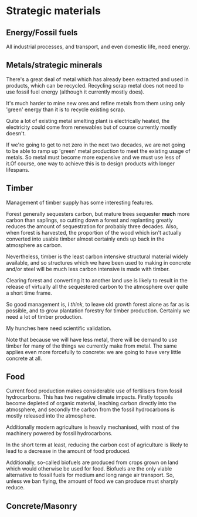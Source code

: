 # Strategic materials

## Energy/Fossil fuels

All industrial processes, and transport, and even domestic life, need energy. 

## Metals/strategic minerals

There's a great deal of metal which has already been extracted and used in products, which can be recycled. Recycling scrap metal does not need to use fossil fuel energy (although it currently mostly does).

It's much harder to mine new ores and refine metals from them using only 'green' energy than it is to recycle existing scrap.

Quite a lot of existing metal smelting plant is electrically heated, the electricity could come from renewables but of course currently mostly doesn't.

If we're going to get to net zero in the next two decades, we are not going to be able to ramp up 'green' metal production to meet the existing usage of metals. So metal must become more expensive and we must use less of it.Of course, one way to achieve this is to design products with longer lifespans.

## Timber

Management of timber supply has some interesting features.

Forest generally sequesters carbon, but mature trees sequester **much** more carbon than saplings, so cutting down a forest and replanting greatly reduces the amount of sequestration for probably three decades. Also, when forest is harvested, the proportion of the wood which isn't actually converted into usable timber almost certainly ends up back in the atmosphere as carbon.

Nevertheless, timber is the least carbon intensive structural material widely available, and so structures which we have been used to making in concrete and/or steel will be much less carbon intensive is made with timber.

Clearing forest and converting it to another land use is likely to result in the release of virtually all the sequestered carbon to the atmosphere over quite a short time frame.

So good management is, *I think*, to leave old growth forest alone as far as is possible, and to grow plantation forestry for timber production. Certainly we need a lot of timber production.

My hunches here need scientific validation.

Note that because we will have less metal, there will be demand to use timber for many of the things we currently make from metal. The same applies even more forcefully to concrete: we are going to have very little concrete at all.

## Food

Current food production makes considerable use of fertilisers from fossil hydrocarbons. This has two negative climate impacts. Firstly topsoils become depleted of organic material, leaching carbon directly into the atmosphere, and secondly the carbon from the fossil hydrocarbons is mostly released into the atmosphere.

Additionally modern agriculture is heavily mechanised, with most of the machinery powered by fossil hydrocarbons.

In the short term at least, reducing the carbon cost of agriculture is likely to lead to a decrease in the amount of food produced.

Additionally, so-called biofuels are produced from crops grown on land which would otherwise be used for food. Biofuels are the only viable alternative to fossil fuels for medium and long range air transport. So, unless we ban flying, the amount of food we can produce must sharply reduce.

## Concrete/Masonry

